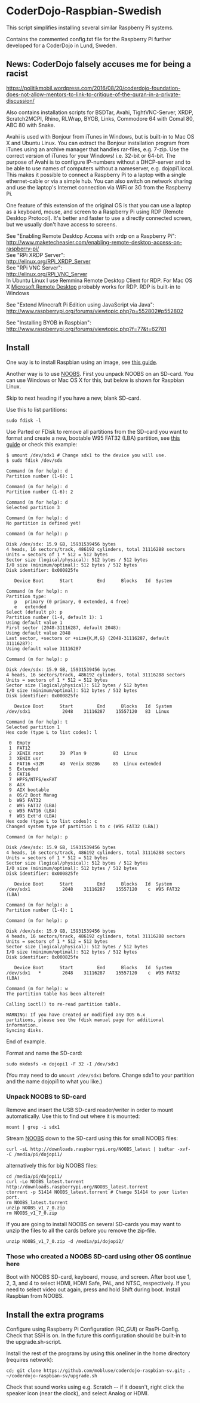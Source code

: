 # CoderDojo-Raspbian-Swedish

This script simplifies installing several similar Raspberry Pi systems.

Contains the commented config.txt file for the Raspberry Pi further developed 
for a CoderDojo in Lund, Sweden.

## News: CoderDojo falsely accuses me for being a racist
https://politikmobil.wordpress.com/2016/08/20/coderdojo-foundation-does-not-allow-mentors-to-link-to-critique-of-the-quran-in-a-private-discussion/

Also contains installation scripts for BSDTar, Avahi, TightVNC-Server, XRDP,
Scratch2MCPI, Rhino, RLWrap, BYOB, Links, Commodore 64 with Comal 80, 
ABC 80 with Snake.

Avahi is used with Bonjour from iTunes in Windows, but is built-in to 
Mac OS X and Ubuntu Linux. You can extract the Bonjour installation program 
from iTunes using an archive manager that handles rar-files, e.g. 7-zip. 
Use the correct version of iTunes for your Windows! i.e. 32-bit or 64-bit. 
The purpose of Avahi is to configure IP-numbers without a DHCP-server and to 
be able to use names of computers without a nameserver, e.g. dojopi1.local. 
This makes it possible to connect a Raspberry Pi to a laptop with a single 
ethernet-cable or via a simple hub. You can also switch on network sharing 
and use the laptop's Internet connection via WiFi or 3G from the Raspberry Pi.

One feature of this extension of the original OS is that you can use a laptop 
as a keyboard, mouse, and screen to a Raspberry Pi using 
RDP (Remote Desktop Protocol). It's better and faster to use a directly 
connected screen, but we usually don't have access to screens.

See "Enabling Remote Desktop Access with xrdp on a Raspberry Pi":  
http://www.maketecheasier.com/enabling-remote-desktop-access-on-raspberry-pi/  
See "RPi XRDP Server":  
http://elinux.org/RPi_XRDP_Server  
See "RPi VNC Server":  
http://elinux.org/RPi_VNC_Server  
In Ubuntu Linux I use Remmina Remote Desktop Client for RDP. For Mac OS X 
[Microsoft Remote Desktop](https://itunes.apple.com/us/app/microsoft-remote-desktop/id715768417) 
probably works for RDP. RDP is built-in to Windows

See "Extend Minecraft Pi Edition using JavaScript via Java":  
http://www.raspberrypi.org/forums/viewtopic.php?p=552802#p552802

See "Installing BYOB in Raspbian":  
http://www.raspberrypi.org/forums/viewtopic.php?f=77&t=62781

## Install

One way is to install Raspbian using an image, see
[this guide](https://www.raspberrypi.org/documentation/installation/installing-images/).

Another way is to use [NOOBS](https://www.raspberrypi.org/learning/noobs-install/worksheet/).
First you unpack NOOBS on an SD-card. You can use Windows or Mac OS X for this, but below
is shown for Raspbian Linux.

Skip to next heading if you have a new, blank SD-card.

Use this to list partitions:  

    sudo fdisk -l  

Use Parted or FDisk to remove all partitions from the SD-card you want to 
format and create a new, bootable W95 FAT32 (LBA) partition, see 
[this guide](http://qdosmsq.dunbar-it.co.uk/blog/2013/06/noobs-for-raspberry-pi/) 
or check this example:

    $ umount /dev/sdx1 # Change sdx1 to the device you will use.  
    $ sudo fdisk /dev/sdx  

    Command (m for help): d  
    Partition number (1-6): 1  
    
    Command (m for help): d  
    Partition number (1-6): 2  
    
    Command (m for help): d  
    Selected partition 3
    
    Command (m for help): d  
    No partition is defined yet!  
    
    Command (m for help): p  
    
    Disk /dev/sdx: 15.9 GB, 15931539456 bytes  
    4 heads, 16 sectors/track, 486192 cylinders, total 31116288 sectors  
    Units = sectors of 1 * 512 = 512 bytes  
    Sector size (logical/physical): 512 bytes / 512 bytes  
    I/O size (minimum/optimal): 512 bytes / 512 bytes  
    Disk identifier: 0x000825fe  
    
       Device Boot      Start         End      Blocks   Id  System  
    
    Command (m for help): n  
    Partition type:  
       p   primary (0 primary, 0 extended, 4 free)  
       e   extended  
    Select (default p): p  
    Partition number (1-4, default 1): 1  
    Using default value 1  
    First sector (2048-31116287, default 2048):  
    Using default value 2048  
    Last sector, +sectors or +size{K,M,G} (2048-31116287, default 31116287):  
    Using default value 31116287  
    
    Command (m for help): p  
    
    Disk /dev/sdx: 15.9 GB, 15931539456 bytes  
    4 heads, 16 sectors/track, 486192 cylinders, total 31116288 sectors  
    Units = sectors of 1 * 512 = 512 bytes  
    Sector size (logical/physical): 512 bytes / 512 bytes  
    I/O size (minimum/optimal): 512 bytes / 512 bytes  
    Disk identifier: 0x000825fe  
    
       Device Boot      Start         End      Blocks   Id  System  
    /dev/sdx1            2048    31116287    15557120   83  Linux  
    
    Command (m for help): t  
    Selected partition 1  
    Hex code (type L to list codes): l  
    
     0  Empty  
     1  FAT12  
     2  XENIX root      39  Plan 9          83  Linux  
     3  XENIX usr  
     4  FAT16 <32M      40  Venix 80286     85  Linux extended  
     5  Extended  
     6  FAT16  
     7  HPFS/NTFS/exFAT  
     8  AIX  
     9  AIX bootable  
     a  OS/2 Boot Manag  
     b  W95 FAT32  
     c  W95 FAT32 (LBA)  
     e  W95 FAT16 (LBA)  
     f  W95 Ext'd (LBA)  
    Hex code (type L to list codes): c  
    Changed system type of partition 1 to c (W95 FAT32 (LBA))  
    
    Command (m for help): p  
    
    Disk /dev/sdx: 15.9 GB, 15931539456 bytes  
    4 heads, 16 sectors/track, 486192 cylinders, total 31116288 sectors  
    Units = sectors of 1 * 512 = 512 bytes  
    Sector size (logical/physical): 512 bytes / 512 bytes  
    I/O size (minimum/optimal): 512 bytes / 512 bytes  
    Disk identifier: 0x000825fe  
    
       Device Boot      Start         End      Blocks   Id  System  
    /dev/sdx1            2048    31116287    15557120    c  W95 FAT32 (LBA)  
    
    Command (m for help): a  
    Partition number (1-4): 1  
    
    Command (m for help): p  
    
    Disk /dev/sdx: 15.9 GB, 15931539456 bytes  
    4 heads, 16 sectors/track, 486192 cylinders, total 31116288 sectors  
    Units = sectors of 1 * 512 = 512 bytes  
    Sector size (logical/physical): 512 bytes / 512 bytes  
    I/O size (minimum/optimal): 512 bytes / 512 bytes  
    Disk identifier: 0x000825fe  
    
       Device Boot      Start         End      Blocks   Id  System  
    /dev/sdx1   *        2048    31116287    15557120    c  W95 FAT32 (LBA)  
    
    Command (m for help): w  
    The partition table has been altered!  
    
    Calling ioctl() to re-read partition table.  
    
    WARNING: If you have created or modified any DOS 6.x  
    partitions, please see the fdisk manual page for additional  
    information.  
    Syncing disks.    

End of example.

Format and name the SD-card:  

    sudo mkdosfs -n dojopi1 -F 32 -I /dev/sdx1  
(You may need to do `umount /dev/sdx1` before. Change sdx1 to your partition and the name dojopi1 to what you like.)

### Unpack NOOBS to SD-card

Remove and insert the USB SD-card reader/writer in order to mount automatically. Use this to find out where it is mounted:  

    mount | grep -i sdx1  

Stream [NOOBS](http://www.raspberrypi.org/downloads/) down to the SD-card using this for small NOOBS files:

    curl -sL http://downloads.raspberrypi.org/NOOBS_latest | bsdtar -xvf- -C /media/pi/dojopi1/  
alternatively this for big NOOBS files:

    cd /media/pi/dojopi1/  
    curl -Lo NOOBS_latest.torrent http://downloads.raspberrypi.org/NOOBS_latest.torrent  
    ctorrent -p 51414 NOOBS_latest.torrent # Change 51414 to your listen port.  
    rm NOOBS_latest.torrent  
    unzip NOOBS_v1_7_0.zip  
    rm NOOBS_v1_7_0.zip  

If you are going to install NOOBS on several SD-cards you may want to unzip the files to all 
the cards before you remove the zip-file.

    unzip NOOBS_v1_7_0.zip -d /media/pi/dojopi2/  

### Those who created a NOOBS SD-card using other OS continue here

Boot with NOOBS SD-card, keyboard, mouse, and screen. After boot use 1, 2, 3, and 4 to 
select HDMI, HDMI Safe, PAL, and NTSC, respectively. If you need to select 
video out again, press and hold Shift during boot. Install Raspbian from 
NOOBS.  

## Install the extra programs

Configure using Raspberry Pi Configuration (RC_GUI) or RasPi-Config. Check that SSH is on.
In the future this configuration should be built-in to the upgrade.sh-script.

Install the rest of the programs by using this oneliner in the home 
directory (requires network):

    cd; git clone https://github.com/mobluse/coderdojo-raspbian-sv.git; . ~/coderdojo-raspbian-sv/upgrade.sh  

Check that sound works using e.g. Scratch -- if it doesn't, right click the speaker icon (near the clock), 
and select Analog or HDMI.
